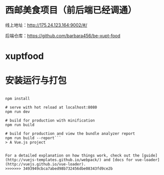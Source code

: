 # 西邮美食项目（前后端已经调通）

线上地址：http://175.24.123.164:9002/#/

后端仓库：https://github.com/barbara456/be-xupt-food

# xuptfood
# 安装运行与打包

```git clone git@github.com:barbara456/xupt-food.git

npm install

# serve with hot reload at localhost:8080
npm run dev

# build for production with minification
npm run build

# build for production and view the bundle analyzer report
npm run build --report```
> A Vue.js project


For a detailed explanation on how things work, check out the [guide](http://vuejs-templates.github.io/webpack/) and [docs for vue-loader](http://vuejs.github.io/vue-loader).
>>>>>>> 3493949cbca7abed98b732456dbe08343fd9ce2b
